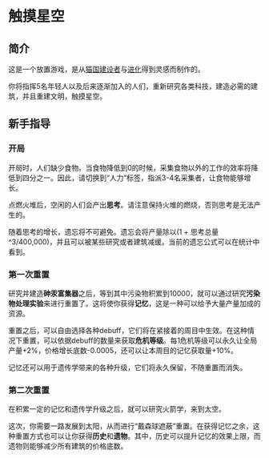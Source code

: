 # 触摸星空

## 简介

这是一个放置游戏，是从<a href="https://likexia.gitee.io/cat-zh">猫国建设者</a>与<a href="https://g8hh.gitee.io/evolve/">进化</a>得到灵感而制作的。

你将指挥5名年轻人以及后来逐渐加入的人们，重新研究各类科技，建造必需的建筑，并且重建文明，触摸星空。

## 新手指导

### 开局

开局时，人们缺少食物。当食物降低到0的时候，采集食物以外的工作的效率将降低到四分之一。因此，请切换到“人力”标签，指派3-4名采集者，让食物能够增长。

点燃火堆后，空闲的人们会产出**思考**。请注意保持火堆的燃烧，否则思考是无法产生的。

随着思考的增长，遗忘将不可避免。遗忘会将产量除以(1 + 思考总量^3/400,000)，并且可以被某些研究或者建筑减缓。当前的遗忘公式可以在统计中看到。

### 第一次重置

研究并建造**砷汞富集器**之后，等到其中污染物积累到10000，就可以通过研究**污染物处理实验**来进行重置了。这将使你获得**记忆**，这是一种可以给予大量产量加成的资源。

重置之后，可以自由选择各种debuff，它们将在紧接着的周目中生效。在这种情况下重置，可以依据debuff的数量来获取**危机等级**。每1危机等级可以永久让全局产量+2%，价格增长底数-0.0005，还可以让本周目的记忆获取量+10%。

记忆还可以用于遗传学带来的各种升级，它们将永久保留，不随重置而消失。

### 第二次重置

在积累一定的记忆和遗传学升级之后，就可以研究火箭学，来到太空。

这次，你需要一路发展到太阳，从而进行“戴森球遮蔽”重置。在获得记忆之余，这种重置方式也可以让你获得**历史**和**遗物**。其中，历史可以提升记忆的效果上限，而遗物则能够减少所有建筑的价格底数。